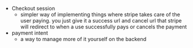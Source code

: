 - Checkout session
	- simpler way of implementing things where stripe takes care of the user paying. you just give it a success url and cancel url that stripe will redirect to when a use successfully pays or cancels the payment
- payment intent
	- a way to manage more of it yourself on the backend 